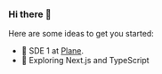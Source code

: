 ### Hi there 👋

Here are some ideas to get you started:

- 🔭 SDE 1 at [Plane](https://plane.so).
- 🌱 Exploring Next.js and TypeScript
